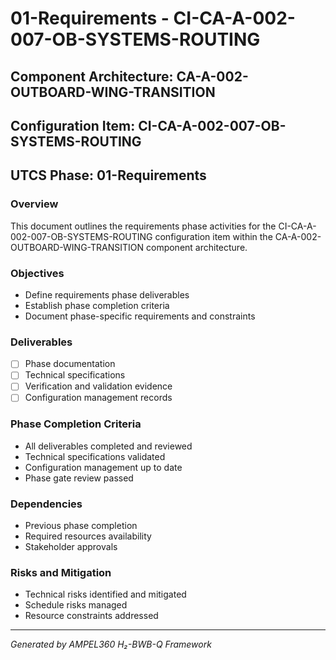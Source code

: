 # 01-Requirements - CI-CA-A-002-007-OB-SYSTEMS-ROUTING

## Component Architecture: CA-A-002-OUTBOARD-WING-TRANSITION
## Configuration Item: CI-CA-A-002-007-OB-SYSTEMS-ROUTING
## UTCS Phase: 01-Requirements

### Overview
This document outlines the requirements phase activities for the CI-CA-A-002-007-OB-SYSTEMS-ROUTING configuration item within the CA-A-002-OUTBOARD-WING-TRANSITION component architecture.

### Objectives
- Define requirements phase deliverables
- Establish phase completion criteria
- Document phase-specific requirements and constraints

### Deliverables
- [ ] Phase documentation
- [ ] Technical specifications
- [ ] Verification and validation evidence
- [ ] Configuration management records

### Phase Completion Criteria
- All deliverables completed and reviewed
- Technical specifications validated
- Configuration management up to date
- Phase gate review passed

### Dependencies
- Previous phase completion
- Required resources availability
- Stakeholder approvals

### Risks and Mitigation
- Technical risks identified and mitigated
- Schedule risks managed
- Resource constraints addressed

---
*Generated by AMPEL360 H₂-BWB-Q Framework*
